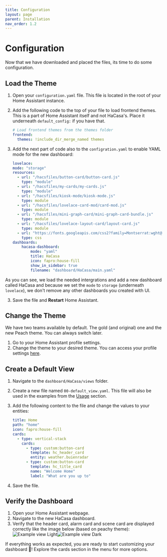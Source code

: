 ```yaml
---
title: Configuration
layout: page
parent: Installation
nav_order: 1.2
---
```


# Configuration

Now that we have downloaded and placed the files, its time to do some configuration.

## Load the Theme

1. Open your `configuration.yaml` file. This file is located in the root of your Home Assistant instance.
2. Add the following code to the top of your file to load frontend themes. This is a part of Home Assistant itself and not HaCasa's. Place it underneath `default_config:` if you have that.


    ```yaml
    # Load frontend themes from the themes folder
    frontend:
      themes: !include_dir_merge_named themes
    ```

4. Add the next part of code also to the `configration.yaml` to enable YAML mode for the new dashboard:

    ```yaml
    lovelace:
    mode: "storage"
    resources:
      - url: "/hacsfiles/button-card/button-card.js"
        type: "module"
      - url: "/hacsfiles/my-cards/my-cards.js"
        type: "module"
      - url: "/hacsfiles/kiosk-mode/kiosk-mode.js"
        type: module
      - url: "/hacsfiles/lovelace-card-mod/card-mod.js"
        type: module   
      - url: "/hacsfiles/mini-graph-card/mini-graph-card-bundle.js"
        type: module 
      - url: "/hacsfiles/lovelace-layout-card/layout-card.js"
        type: module        
      - url: "https://fonts.googleapis.com/css2?family=Montserrat:wght@100;200;300;400;500;600;700;800;900"
        type: css
    dashboards:
        hacasa-dashboard:
            mode: "yaml"
            title: HaCasa
            icon: fapro:house-fill
            show_in_sidebar: true
            filename: "dashboard/HaCasa/main.yaml"
    ```
As you can see, we load the needed intergrations and add a new dashboard called HaCasa and because we set the `mode` to `storage` (underneath `lovelace`), we don't remove any other dashboards you created with UI.

3. Save the file and **Restart** Home Assistant.

## Change the Theme

We have two teams available by default. The gold (and original) one and the new Peach theme. You can always switch later.

1. Go to your Home Assistant profile settings.
2. Change the theme to your desired theme. You can access your profile settings [here](https://my.home-assistant.io/redirect/profile).

## Create a Default View

1. Navigate to the `dashboard/HaCasa/views` folder.
2. Create a new file named `00-default_view.yaml`. This file will also be used in the examples from the [Usage](../usage) section.
3. Add the following content to the file and change the values to your entities:

    ```yaml
    title: Home
    path: "home"
    icon: fapro:house-fill
    cards:
      - type: vertical-stack
        cards:
          - type: custom:button-card
            template: hc_header_card
            entity: weather.buienradar
          - type: custom:button-card
            template: hc_title_card
            name: "Welcome Home"
            label: "What are you up to"
    ```

4. Save the file.

## Verify the Dashboard

1. Open your Home Assistant webpage.
2. Navigate to the new HaCasa dashboard.
3. Verify that the header card, alarm card and scene card are displayed correctly like the image below (based on peachy theme):
![Example view Light](/img/other/example_view_light.jpeg#light-mode-only)![Example view Dark](/img/other/example_view_light.jpeg#dark-mode-only)

If everything works as expected, you are ready to start customizing your dashboard 🎉! Explore the cards section in the menu for more options.
